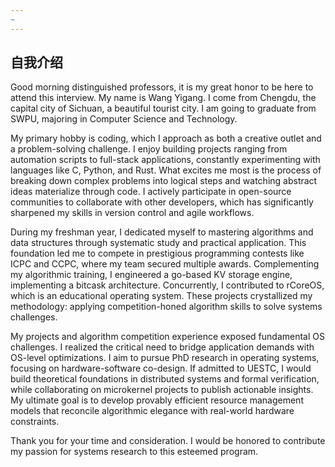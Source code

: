 ```yaml
---
~
---
```

## 自我介绍

Good morning distinguished professors, it is my great honor to be here to attend this interview. My name is Wang Yigang. I come from Chengdu, the capital city of Sichuan, a beautiful tourist city. I am going to graduate from SWPU, majoring in Computer Science and Technology.
 
My primary hobby is coding, which I approach as both a creative outlet and a problem-solving challenge. I enjoy building projects ranging from automation scripts to full-stack applications, constantly experimenting with languages like C, Python, and Rust. What excites me most is the process of breaking down complex problems into logical steps and watching abstract ideas materialize through code. I actively participate in open-source communities to collaborate with other developers, which has significantly sharpened my skills in version control and agile workflows.

During my freshman year, I dedicated myself to mastering algorithms and data structures through systematic study and practical application. This foundation led me to compete in prestigious programming contests like ICPC and CCPC, where my team secured multiple awards. Complementing my algorithmic training, I engineered a go-based KV storage engine, implementing a bitcask architecture. Concurrently, I contributed to rCoreOS, which is an educational operating system. These projects crystallized my methodology: applying competition-honed algorithm skills to solve systems challenges.

My projects and algorithm competition experience exposed fundamental OS challenges. I realized the critical need to bridge application demands with OS-level optimizations. I aim to pursue PhD research in operating systems, focusing on hardware-software co-design. If admitted to UESTC, I would build theoretical foundations in distributed systems and formal verification, while collaborating on microkernel projects to publish actionable insights. My ultimate goal is to develop provably efficient resource management models that reconcile algorithmic elegance with real-world hardware constraints. 

Thank you for your time and consideration. I would be honored to contribute my passion for systems research to this esteemed program.

